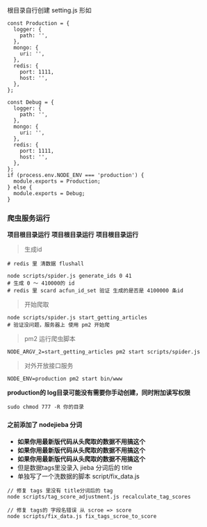 根目录自行创建 setting.js 形如

```
const Production = {
  logger: {
    path: '',
  },
  mongo: {
    uri: '',
  },
  redis: {
    port: 1111,
    host: '',
  },
};

const Debug = {
  logger: {
    path: '',
  },
  mongo: {
    uri: '',
  },
  redis: {
    port: 1111,
    host: '',
  },
};
if (process.env.NODE_ENV === 'production') {
  module.exports = Production;
} else {
  module.exports = Debug;
}
```

### 爬虫服务运行

**项目根目录运行**
**项目根目录运行**
**项目根目录运行**

> 生成id

```
# redis 里 清数据 flushall

node scripts/spider.js generate_ids 0 41
# 生成 0 ～ 410000的 id
# redis 里 scard acfun_id_set 验证 生成的是否是 4100000 条id
```

> 开始爬取

```
node scripts/spider.js start_getting_articles
# 验证没问题，服务器上 使用 pm2 开始爬
```

> pm2 运行爬虫脚本

```
NODE_ARGV_2=start_getting_articles pm2 start scripts/spider.js
```

> 对外开放接口服务

```
NODE_ENV=production pm2 start bin/www
```

**production的 log目录可能没有需要你手动创建，同时附加读写权限**

```
sudo chmod 777 -R 你的目录
```

### 


#### 之前添加了 nodejieba 分词

- **如果你用最新版代码从头爬取的数据不用搞这个**
- **如果你用最新版代码从头爬取的数据不用搞这个**
- **如果你用最新版代码从头爬取的数据不用搞这个**
- 但是数据tags里没录入 jieba 分词后的 title 
- 单独写了一个洗数据的脚本 script/fix_data.js


```
// 修复 tags 里没有 title分词后的 tag
node scripts/tag_score_adjustment.js recalculate_tag_scores

// 修复 tags的 字段名错误 从 scroe => score
node scripts/fix_data.js fix_tags_scroe_to_score
```